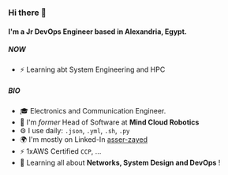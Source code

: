 ### Hi there 👋

#### I'm a Jr DevOps Engineer based in Alexandria, Egypt.

##### NOW

- ⚡️ Learning abt System Engineering and HPC

##### BIO

- 🎓 Electronics and Communication Engineer.
- 🏢 I'm _former_ Head of Software at **Mind Cloud Robotics**
- ⚙️ I use daily: `.json`, `.yml`, `.sh`, `.py`
- 🌍 I'm mostly on Linked-In [asser-zayed](https://www.linkedin.com/in/asser-zayed/)
- ⚡️ 1xAWS Certified `CCP`, ...
- 🌱 Learning all about **Networks, System Design and DevOps** !
